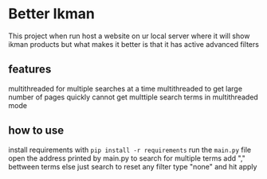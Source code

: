 # Better Ikman

This project when run host a website on ur local server 
where it will show ikman products but what makes it better is that it has active advanced filters

## features
multithreaded for multiple searches at a time
multithreaded to get large number of pages quickly
cannot get multtiple search terms in multithreaded mode

## how to use 
install requirements with `pip install -r requirements`
run the `main.py` file
open the address printed by main.py
to search for multiple terms add "," bettween terms
else just search
to reset any filter type "none" and hit apply
